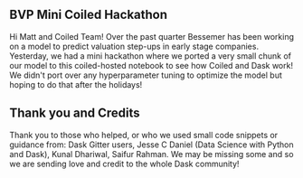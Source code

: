 ## BVP Mini Coiled Hackathon
Hi Matt and Coiled Team! Over the past quarter Bessemer has been working on a model to predict valuation step-ups in early stage companies. Yesterday, we had a mini hackathon where we ported a very small chunk of our model to this coiled-hosted notebook to see how Coiled and Dask work! We  didn't port over any hyperparameter tuning to optimize the model but hoping to do that after the holidays!

## Thank you and Credits
Thank you to those who helped, or who we used small code snippets or guidance from: Dask Gitter users, Jesse C Daniel (Data Science with Python and Dask), Kunal Dhariwal, Saifur Rahman. We may be missing some and so we are sending love and credit to the whole Dask community! 
